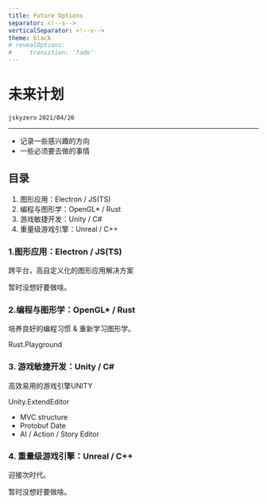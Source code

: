 ```yaml
---
title: Future Options
separator: <!--s-->
verticalSeparator: <!--v-->
theme: black
# revealOptions:
#     transition: 'fade'
---
```



# 未来计划
`jskyzero` `2021/04/26`

---

+ 记录一些感兴趣的方向
+ 一些必须要去做的事情

<!--s-->

## 目录

1. 图形应用：Electron / JS(TS)
2. 编程与图形学：OpenGL* / Rust
3. 游戏敏捷开发：Unity / C#
4. 重量级游戏引擎：Unreal / C++

<!--s-->

### 1.图形应用：Electron / JS(TS)

跨平台，高自定义化的图形应用解决方案

<!--v-->

暂时没想好要做啥。

<!--s-->

### 2.编程与图形学：OpenGL* / Rust

培养良好的编程习惯 & 重新学习图形学。

<!--v-->

Rust.Playground

<!--s-->


### 3. 游戏敏捷开发：Unity / C#

高效易用的游戏引擎UNITY

<!--v-->

Unity.ExtendEditor

+ MVC structure
+ Protobuf Date
+ AI / Action / Story Editor

<!--s-->


### 4. 重量级游戏引擎：Unreal / C++

迎接次时代。

<!--v-->

暂时没想好要做啥。
